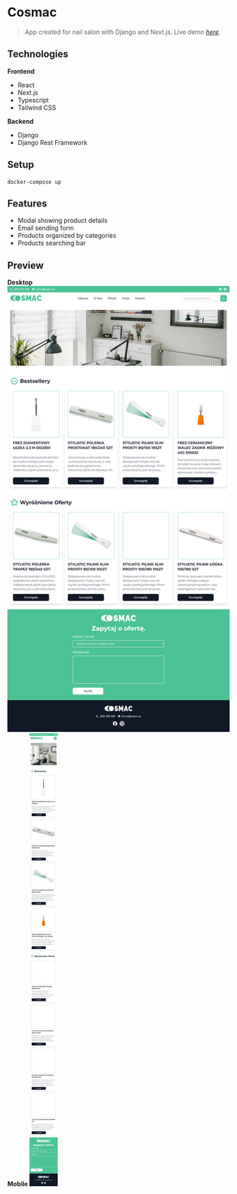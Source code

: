 # Cosmac
> App created for nail salon with Django and Next.js.
> Live demo [_here_](https://cosmac.vercel.app).

## Technologies
**Frontend**
- React
- Next.js
- Typescript
- Tailwind CSS

**Backend**
- Django
- Django Rest Framework

## Setup
```
docker-compose up
```


## Features
- Modal showing product details
- Email sending form
- Products organized by categories
- Products searching bar

## Preview
**Desktop**
![Website](./images/website.png)
**Mobile**
![Website on mobile devices](./images/website-mobile.png)
